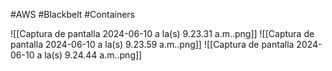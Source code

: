 #AWS #Blackbelt #Containers 

![[Captura de pantalla 2024-06-10 a la(s) 9.23.31 a.m..png]]
![[Captura de pantalla 2024-06-10 a la(s) 9.23.59 a.m..png]]
![[Captura de pantalla 2024-06-10 a la(s) 9.24.44 a.m..png]]
